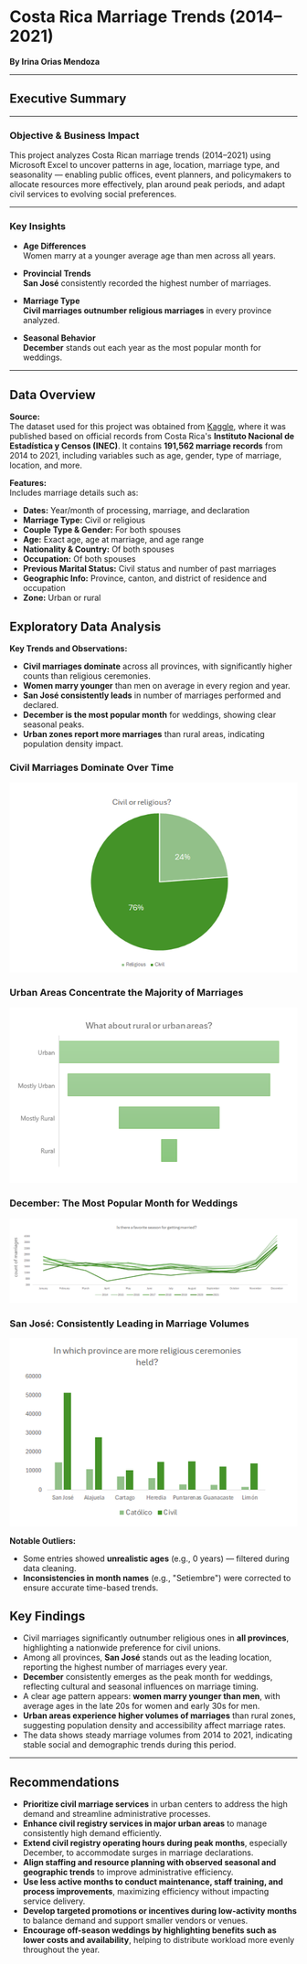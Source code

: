 
# **Costa Rica Marriage Trends (2014–2021)**   
**By Irina Orias Mendoza**

---

## Executive Summary

---

### Objective & Business Impact

This project analyzes Costa Rican marriage trends (2014–2021) using Microsoft Excel to uncover patterns in age, location, marriage type, and seasonality — enabling public offices, event planners, and policymakers to allocate resources more effectively, plan around peak periods, and adapt civil services to evolving social preferences.

---

### Key Insights

- **Age Differences**  
  Women marry at a younger average age than men across all years.

- **Provincial Trends**  
  **San José** consistently recorded the highest number of marriages.

- **Marriage Type**  
  **Civil marriages outnumber religious marriages** in every province analyzed.

- **Seasonal Behavior**  
  **December** stands out each year as the most popular month for weddings.
---

## Data Overview

**Source:**  
The dataset used for this project was obtained from [Kaggle](https://www.kaggle.com/datasets/liamarguedas/costa-rica-total-marriages-2014-2021), where it was published based on official records from Costa Rica's **Instituto Nacional de Estadística y Censos (INEC)**. It contains **191,562 marriage records** from 2014 to 2021, including variables such as age, gender, type of marriage, location, and more.

**Features:**  
Includes marriage details such as:

- **Dates:** Year/month of processing, marriage, and declaration  
- **Marriage Type:** Civil or religious  
- **Couple Type & Gender:** For both spouses  
- **Age:** Exact age, age at marriage, and age range  
- **Nationality & Country:** Of both spouses  
- **Occupation:** Of both spouses  
- **Previous Marital Status:** Civil status and number of past marriages  
- **Geographic Info:** Province, canton, and district of residence and occupation  
- **Zone:** Urban or rural

##  Exploratory Data Analysis

**Key Trends and Observations:**

- **Civil marriages dominate** across all provinces, with significantly higher counts than religious ceremonies.
- **Women marry younger** than men on average in every region and year.
- **San José consistently leads** in number of marriages performed and declared.
- **December is the most popular month** for weddings, showing clear seasonal peaks.
- **Urban zones report more marriages** than rural areas, indicating population density impact.

 ### Civil Marriages Dominate Over Time  
![Civil Marriages Trend](Images/Civil_tendency.PNG "Civil Marriages Trend")

### Urban Areas Concentrate the Majority of Marriages  
![Urban Concentration](Images/Concentration_Urban.PNG "Urban Marriage Concentration")

### December: The Most Popular Month for Weddings  
![December Trend](Images/December_Tendency.PNG "December Marriage Trend")

### San José: Consistently Leading in Marriage Volumes  
![San José Trend](Images/San_Jose_Tendency.PNG "San José Marriage Trend")

**Notable Outliers:**

- Some entries showed **unrealistic ages** (e.g., 0 years) — filtered during data cleaning.
- **Inconsistencies in month names** (e.g., "Setiembre") were corrected to ensure accurate time-based trends.

## Key Findings

- Civil marriages significantly outnumber religious ones in **all provinces**, highlighting a nationwide preference for civil unions.
- Among all provinces, **San José** stands out as the leading location, reporting the highest number of marriages every year.
- **December** consistently emerges as the peak month for weddings, reflecting cultural and seasonal influences on marriage timing.
- A clear age pattern appears: **women marry younger than men**, with average ages in the late 20s for women and early 30s for men.
- **Urban areas experience higher volumes of marriages** than rural zones, suggesting population density and accessibility affect marriage rates.
- The data shows steady marriage volumes from 2014 to 2021, indicating stable social and demographic trends during this period.

---

## Recommendations

- **Prioritize civil marriage services** in urban centers to address the high demand and streamline administrative processes.
- **Enhance civil registry services in major urban areas** to manage consistently high demand efficiently.
- **Extend civil registry operating hours during peak months**, especially December, to accommodate surges in marriage declarations.
- **Align staffing and resource planning with observed seasonal and geographic trends** to improve administrative efficiency.
- **Use less active months to conduct maintenance, staff training, and process improvements**, maximizing efficiency without impacting service delivery.
- **Develop targeted promotions or incentives during low-activity months** to balance demand and support smaller vendors or venues.
- **Encourage off-season weddings by highlighting benefits such as lower costs and availability**, helping to distribute workload more evenly throughout the year.

